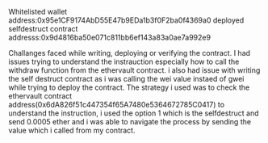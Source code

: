 Whitelisted wallet address:0x95e1CF9174AbD55E47b9EDa1b3f0F2ba0f4369a0
deployed selfdestruct contract addresss:0x9d4816ba50e071c811bb6ef143a83a0ae7a992e9

Challanges faced while writing, deploying or verifying the contract.
I had issues trying to understand the instrauction especially how to call the withdraw function from the ethervault contract. 
i also had issue with writing the self destruct contract as i was calling the wei value instaed of gwei while trying to deploy the contract. 
The strategy i used was to check the ethervault contract address(0x6dA826f51c447354f65A7480e5364672785C0417) to understand the instruction, i used the option 1 which is the selfdestruct and send 0.0005 ether and i was able to navigate the process by sending the value which i  called from my contract. 
